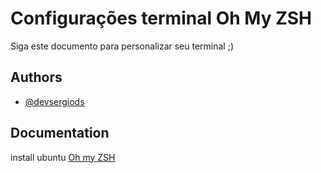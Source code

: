 
# Configurações terminal Oh My ZSH

Siga este documento para personalizar seu terminal ;)


## Authors

- [@devsergiods](https://www.github.com/devdamasceno)


## Documentation

install ubuntu [Oh my ZSH](https://ohmyz.sh/#install)

